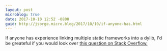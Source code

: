 ```yaml
---
layout: post
microblog: true
date: 2017-10-10 12:52 -0800
guid: http://jsorge.micro.blog/2017/10/10/if-anyone-has.html
---
```

If anyone has experience linking multiple static frameworks into a dylib, I'd be greateful if you would look over [this question on Stack Overflow.](https://stackoverflow.com/questions/46675792/trying-to-merge-static-frameworks-using-carthage)
